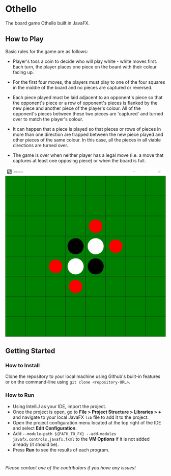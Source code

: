 # Othello
The board game Othello built in JavaFX.
## How to Play
Basic rules for the game are as follows:

- Player's toss a coin to decide who will play white - white moves first. Each turn, the player places one piece on the board with their colour facing up.

- For the first four moves, the players must play to one of the four squares in the middle of the board and no pieces are captured or reversed.

- Each piece played must be laid adjacent to an opponent's piece so that the opponent's piece or a row of opponent's pieces is flanked by the new piece and another piece of the player's colour. All of the opponent's pieces between these two pieces are 'captured' and turned over to match the player's colour.

- It can happen that a piece is played so that pieces or rows of pieces in more than one direction are trapped between the new piece played and other pieces of the same colour. In this case, all the pieces in all viable directions are turned over.

- The game is over when neither player has a legal move (i.e. a move that captures at least one opposing piece) or when the board is full.

![Game Image](./images/game.png)

## Getting Started
### How to Install
Clone the repository to your local machine using Github's built-in features or on the command-line using `git clone <repository-URL>`.
### How to Run
- Using IntelliJ as your IDE, import the project.
- Once the project is open, go to **File > Project Structure > Libraries > +** and navigate to your local JavaFX `lib` file to add it to the project.
- Open the project configuration menu located at the top right of the IDE and select **Edit Configuration**.
- Add `--module-path ${PATH_TO_FX} --add-modules javafx.controls,javafx.fxml` to the **VM Options** if it is not added already (it should be).
- Press **Run** to see the results of each program. 
#
_Please contact one of the contributors if you have any issues!_